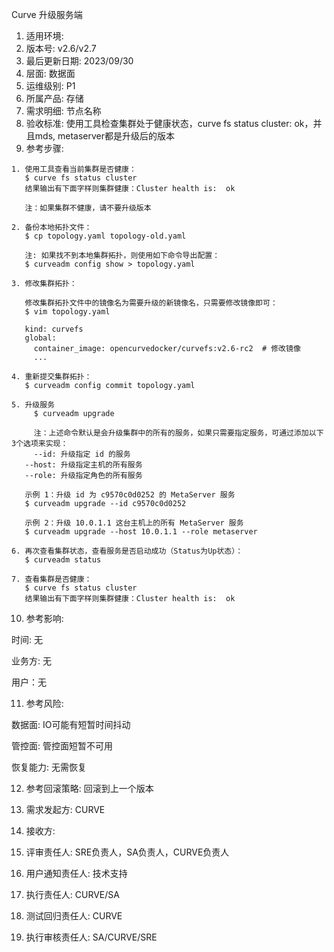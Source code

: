 Curve 升级服务端

1. 适用环境: 
2. 版本号: v2.6/v2.7
3. 最后更新日期: 2023/09/30
4. 层面: 数据面
5. 运维级别: P1
6. 所属产品: 存储
7. 需求明细: 节点名称
8. 验收标准: 使用工具检查集群处于健康状态，curve fs status cluster: ok，并且mds, metaserver都是升级后的版本
9. 参考步骤:

```plaintext
1. 使用工具查看当前集群是否健康：
   $ curve fs status cluster
   结果输出有下面字样则集群健康：Cluster health is:  ok
   
   注：如果集群不健康，请不要升级版本
   
2. 备份本地拓扑文件：
   $ cp topology.yaml topology-old.yaml
   
   注: 如果找不到本地集群拓扑，则使用如下命令导出配置：
   $ curveadm config show > topology.yaml
   
3. 修改集群拓扑：

   修改集群拓扑文件中的镜像名为需要升级的新镜像名，只需要修改镜像即可：
   $ vim topology.yaml
   
   kind: curvefs
   global:
     container_image: opencurvedocker/curvefs:v2.6-rc2  # 修改镜像
     ...
   
4. 重新提交集群拓扑：
   $ curveadm config commit topology.yaml
   
5. 升级服务
	 $ curveadm upgrade
	 
	 注：上述命令默认是会升级集群中的所有的服务，如果只需要指定服务，可通过添加以下3个选项来实现：
	 --id: 升级指定 id 的服务
   --host: 升级指定主机的所有服务
   --role: 升级指定角色的所有服务
   
   示例 1：升级 id 为 c9570c0d0252 的 MetaServer 服务
   $ curveadm upgrade --id c9570c0d0252
   
   示例 2：升级 10.0.1.1 这台主机上的所有 MetaServer 服务
   $ curveadm upgrade --host 10.0.1.1 --role metaserver
   
6. 再次查看集群状态，查看服务是否启动成功（Status为Up状态）：
   $ curveadm status
   
7. 查看集群是否健康：
   $ curve fs status cluster
   结果输出有下面字样则集群健康：Cluster health is:  ok
```

10. 参考影响:

时间: 无

业务方: 无

用户：无

11. 参考风险:

数据面: IO可能有短暂时间抖动

管控面: 管控面短暂不可用

恢复能力: 无需恢复

12. 参考回滚策略: 回滚到上一个版本

13. 需求发起方: CURVE

14. 接收方:

15. 评审责任人: SRE负责人，SA负责人，CURVE负责人

16. 用户通知责任人: 技术支持

17. 执行责任人: CURVE/SA

18. 测试回归责任人: CURVE

19. 执行审核责任人: SA/CURVE/SRE